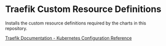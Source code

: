 # Traefik Custom Resource Definitions
Installs the custom resource definitions required by the charts in this repository.

[Traefik Documentation - Kubernetes Configuration Reference](https://doc.traefik.io/traefik/reference/dynamic-configuration/kubernetes-crd/)